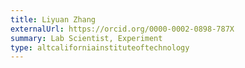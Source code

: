 ```yaml
---
title: Liyuan Zhang
externalUrl: https://orcid.org/0000-0002-0898-787X
summary: Lab Scientist, Experiment
type: altcaliforniainstituteoftechnology
---
```

